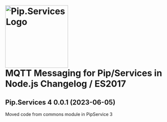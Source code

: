 # <img src="https://uploads-ssl.webflow.com/5ea5d3315186cf5ec60c3ee4/5edf1c94ce4c859f2b188094_logo.svg" alt="Pip.Services Logo" width="200"> <br/> MQTT Messaging for Pip/Services in Node.js Changelog / ES2017

## <a name="0.0.1"></a>Pip.Services 4 0.0.1 (2023-06-05)
Moved code from commons module in PipService 3

